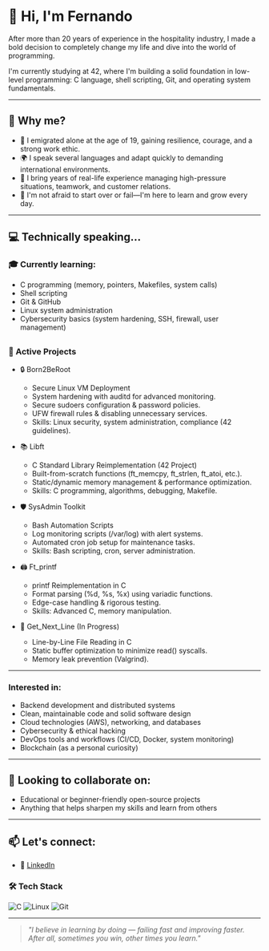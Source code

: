# 👋 Hi, I'm Fernando

After more than 20 years of experience in the hospitality industry, I made a bold decision to completely change my life and dive into the world of programming.

I'm currently studying at 42, where I'm building a solid foundation in low-level programming: C language, shell scripting, Git, and operating system fundamentals.

---

## 🎯 Why me?

- 🛫 I emigrated alone at the age of 19, gaining resilience, courage, and a strong work ethic.
- 🌍 I speak several languages and adapt quickly to demanding international environments.
- 🧠 I bring years of real-life experience managing high-pressure situations, teamwork, and customer relations.
- 🔄 I'm not afraid to start over or fail—I'm here to learn and grow every day.

---

## 💻 Technically speaking...

### 🎓 Currently learning:

- C programming (memory, pointers, Makefiles, system calls)
- Shell scripting
- Git & GitHub
- Linux system administration
- Cybersecurity basics (system hardening, SSH, firewall, user management)
##

### 🔨 Active Projects  

- 🔒 Born2BeRoot
   - Secure Linux VM Deployment
   - System hardening with auditd for advanced monitoring.
   - Secure sudoers configuration & password policies.
   - UFW firewall rules & disabling unnecessary services.
   - Skills: Linux security, system administration, compliance (42 guidelines).

- 📚 Libft
    -   C Standard Library Reimplementation (42 Project)
    -   Built-from-scratch functions (ft_memcpy, ft_strlen, ft_atoi, etc.).
    -   Static/dynamic memory management & performance optimization.
    -   Skills: C programming, algorithms, debugging, Makefile.

- 🛡️ SysAdmin Toolkit
    -   Bash Automation Scripts
    -   Log monitoring scripts (/var/log) with alert systems.
    -   Automated cron job setup for maintenance tasks.
    -   Skills: Bash scripting, cron, server administration.

- 🖨️ Ft_printf 
    -   printf Reimplementation in C
    -   Format parsing (%d, %s, %x) using variadic functions.
    -   Edge-case handling & rigorous testing.
    -   Skills: Advanced C, memory manipulation.

- 📖 Get_Next_Line (In Progress)
    -   Line-by-Line File Reading in C
    -   Static buffer optimization to minimize read() syscalls.
    -   Memory leak prevention (Valgrind).

---

### Interested in:
- Backend development and distributed systems
- Clean, maintainable code and solid software design
- Cloud technologies (AWS), networking, and databases
- Cybersecurity & ethical hacking
- DevOps tools and workflows (CI/CD, Docker, system monitoring)
- Blockchain (as a personal curiosity)

---

## 🤝 Looking to collaborate on:
- Educational or beginner-friendly open-source projects
- Anything that helps sharpen my skills and learn from others

---

## 📫 Let's connect:
- 💼 [LinkedIn](https://www.linkedin.com/in/fvilpaz)
  
  
### 🛠️ Tech Stack

![C](https://img.shields.io/badge/-C-000?style=flat&logo=c)
![Linux](https://img.shields.io/badge/-Linux-000?style=flat&logo=linux)
![Git](https://img.shields.io/badge/-Git-000?style=flat&logo=git)

---

> _"I  believe in learning by doing — failing fast and improving faster. After all, sometimes you win, other times you learn."_

